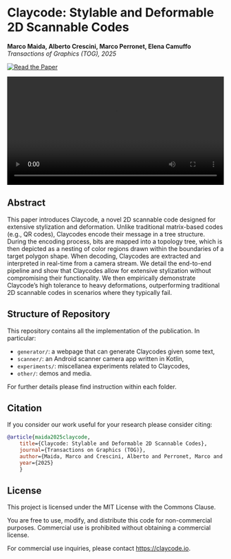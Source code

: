 # Claycode: Stylable and Deformable 2D Scannable Codes

**Marco Maida, Alberto Crescini, Marco Perronet, Elena Camuffo** 
*Transactions of Graphics (TOG), 2025*

[![Read the Paper](https://img.shields.io/badge/Read%20the%20Paper-ArXiv-blue?style=for-the-badge)](https://arxiv.org/abs/2505.08666)  

<!-- Claycodes are an aesthetically pleasing alternative to QR codes. 
Claycodes can encode arbitrary information inside an image which can be decoded at a later time. -->

<!-- [![Watch the Video](https://img.shields.io/badge/Watch%20the%20Video-Click%20Here-red?style=for-the-badge)](/Users/elenacamuffo/Documents/repositories/claycode/other/media/Claycode.mp4) -->

<video controls width="100%">
    <source src="/Users/elenacamuffo/Documents/repositories/claycode/other/media/Claycode.mp4" type="video/mp4">
    Your browser does not support the video tag.
</video>

## Abstract

This paper introduces Claycode, a novel 2D scannable code designed for extensive stylization and deformation. Unlike traditional matrix-based codes (e.g., QR codes), Claycodes encode their message in a tree structure. During the encoding process, bits are mapped into a topology tree, which is then depicted as a nesting of color regions drawn within the boundaries of a target polygon shape. When decoding, Claycodes are extracted and interpreted in real-time from a camera stream. We detail the end-to-end pipeline and show that Claycodes allow for extensive stylization without compromising their functionality. We then empirically demonstrate Claycode’s high tolerance to heavy deformations, outperforming traditional 2D scannable codes in scenarios where they typically fail.

## Structure of Repository

This repository contains all the implementation of the publication. In particular:

- `generator/`: a webpage that can generate Claycodes given some text,
- `scanner/`: an Android scanner camera app written in Kotlin,
- `experiments/`: miscellanea experiments related to Claycodes,
- `other/`: demos and media.

For further details please find instruction within each folder.

## Citation

If you consider our work useful for your research please consider citing:

```bibtex
@article{maida2025claycode, 
    title={Claycode: Stylable and Deformable 2D Scannable Codes}, 
    journal={Transactions on Graphics (TOG)}, 
    author={Maida, Marco and Crescini, Alberto and Perronet, Marco and Camuffo, Elena}, 
    year={2025}
    }
```
## License

This project is licensed under the MIT License with the Commons Clause.

You are free to use, modify, and distribute this code for non-commercial purposes. Commercial use is prohibited without obtaining a commercial license.

For commercial use inquiries, please contact https://claycode.io.